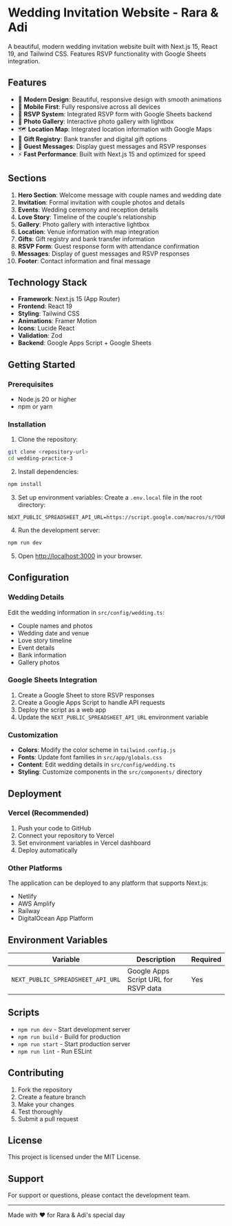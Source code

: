 # Wedding Invitation Website - Rara & Adi

A beautiful, modern wedding invitation website built with Next.js 15, React 19, and Tailwind CSS. Features RSVP functionality with Google Sheets integration.

## Features

- 🎨 **Modern Design**: Beautiful, responsive design with smooth animations
- 📱 **Mobile First**: Fully responsive across all devices
- 💌 **RSVP System**: Integrated RSVP form with Google Sheets backend
- 📸 **Photo Gallery**: Interactive photo gallery with lightbox
- 🗺️ **Location Map**: Integrated location information with Google Maps
- 💝 **Gift Registry**: Bank transfer and digital gift options
- 💬 **Guest Messages**: Display guest messages and RSVP responses
- ⚡ **Fast Performance**: Built with Next.js 15 and optimized for speed

## Sections

1. **Hero Section**: Welcome message with couple names and wedding date
2. **Invitation**: Formal invitation with couple photos and details
3. **Events**: Wedding ceremony and reception details
4. **Love Story**: Timeline of the couple's relationship
5. **Gallery**: Photo gallery with interactive lightbox
6. **Location**: Venue information with map integration
7. **Gifts**: Gift registry and bank transfer information
8. **RSVP Form**: Guest response form with attendance confirmation
9. **Messages**: Display of guest messages and RSVP responses
10. **Footer**: Contact information and final message

## Technology Stack

- **Framework**: Next.js 15 (App Router)
- **Frontend**: React 19
- **Styling**: Tailwind CSS
- **Animations**: Framer Motion
- **Icons**: Lucide React
- **Validation**: Zod
- **Backend**: Google Apps Script + Google Sheets

## Getting Started

### Prerequisites

- Node.js 20 or higher
- npm or yarn

### Installation

1. Clone the repository:
```bash
git clone <repository-url>
cd wedding-practice-3
```

2. Install dependencies:
```bash
npm install
```

3. Set up environment variables:
Create a `.env.local` file in the root directory:
```env
NEXT_PUBLIC_SPREADSHEET_API_URL=https://script.google.com/macros/s/YOUR_SCRIPT_ID/exec
```

4. Run the development server:
```bash
npm run dev
```

5. Open [http://localhost:3000](http://localhost:3000) in your browser.

## Configuration

### Wedding Details

Edit the wedding information in `src/config/wedding.ts`:

- Couple names and photos
- Wedding date and venue
- Love story timeline
- Event details
- Bank information
- Gallery photos

### Google Sheets Integration

1. Create a Google Sheet to store RSVP responses
2. Create a Google Apps Script to handle API requests
3. Deploy the script as a web app
4. Update the `NEXT_PUBLIC_SPREADSHEET_API_URL` environment variable

### Customization

- **Colors**: Modify the color scheme in `tailwind.config.js`
- **Fonts**: Update font families in `src/app/globals.css`
- **Content**: Edit wedding details in `src/config/wedding.ts`
- **Styling**: Customize components in the `src/components/` directory

## Deployment

### Vercel (Recommended)

1. Push your code to GitHub
2. Connect your repository to Vercel
3. Set environment variables in Vercel dashboard
4. Deploy automatically

### Other Platforms

The application can be deployed to any platform that supports Next.js:
- Netlify
- AWS Amplify
- Railway
- DigitalOcean App Platform

## Environment Variables

| Variable | Description | Required |
|----------|-------------|----------|
| `NEXT_PUBLIC_SPREADSHEET_API_URL` | Google Apps Script URL for RSVP data | Yes |

## Scripts

- `npm run dev` - Start development server
- `npm run build` - Build for production
- `npm run start` - Start production server
- `npm run lint` - Run ESLint

## Contributing

1. Fork the repository
2. Create a feature branch
3. Make your changes
4. Test thoroughly
5. Submit a pull request

## License

This project is licensed under the MIT License.

## Support

For support or questions, please contact the development team.

---

Made with ❤️ for Rara & Adi's special day

